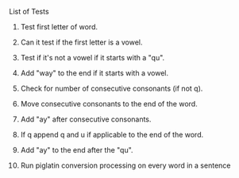 List of Tests

1. Test first letter of word.

2. Can it test if the first letter is a vowel.

3. Test if it's not a vowel if it starts with a "qu".

4. Add "way" to the end if it starts with a vowel.

5. Check for number of consecutive consonants (if not q).

6. Move consecutive consonants to the end of the word.

7. Add "ay" after consecutive consonants.

8. If q append q and u if applicable to the end of the word.
 
9. Add "ay" to the end after the "qu".

10. Run piglatin conversion processing on every word in a sentence



